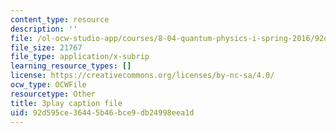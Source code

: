 ```yaml
---
content_type: resource
description: ''
file: /ol-ocw-studio-app/courses/8-04-quantum-physics-i-spring-2016/92d595ce36445b46bce9db24998eea1d_Y6Ma-zn4Olk.vtt
file_size: 21767
file_type: application/x-subrip
learning_resource_types: []
license: https://creativecommons.org/licenses/by-nc-sa/4.0/
ocw_type: OCWFile
resourcetype: Other
title: 3play caption file
uid: 92d595ce-3644-5b46-bce9-db24998eea1d
---
```

